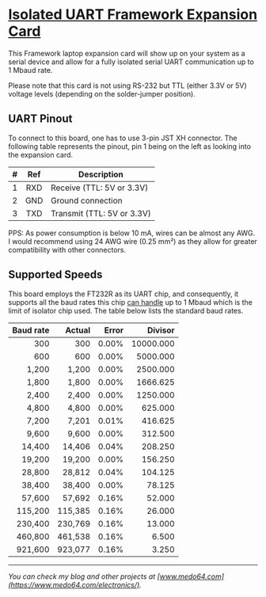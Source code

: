 [Isolated UART Framework Expansion Card](https://medo64.com/uartisowork/)
=========================================================================

This Framework laptop expansion card will show up on your system as a serial
device and allow for a fully isolated serial UART communication up to 1 Mbaud
rate.

Please note that this card is not using RS-232 but TTL (either 3.3V or 5V)
voltage levels (depending on the solder-jumper position).


## UART Pinout

To connect to this board, one has to use 3-pin JST XH connector. The following
table represents the pinout, pin 1 being on the left as looking into the
expansion card.

| # | Ref | Description                     |
|--:|:---:|---------------------------------|
| 1 | RXD | Receive (TTL: 5V or 3.3V)       |
| 2 | GND | Ground connection               |
| 3 | TXD | Transmit (TTL: 5V or 3.3V)      |

PPS: As power consumption is below 10 mA, wires can be almost any AWG. I would
recommend using 24 AWG wire (0.25 mm²) as they allow for greater compatibility
with other connectors.


## Supported Speeds

This board employs the FT232R as its UART chip, and consequently, it supports
all the baud rates this chip [can handle](https://ftdichip.com/Documents/AppNotes/AN232B-05_BaudRates.pdf)
up to 1 Mbaud which is the limit of isolator chip used. The table below lists
the standard baud rates.

| Baud rate |    Actual | Error |    Divisor |
|----------:|----------:|------:|-----------:|
|       300 |       300 | 0.00% |  10000.000 |
|       600 |       600 | 0.00% |   5000.000 |
|     1,200 |     1,200 | 0.00% |   2500.000 |
|     1,800 |     1,800 | 0.00% |   1666.625 |
|     2,400 |     2,400 | 0.00% |   1250.000 |
|     4,800 |     4,800 | 0.00% |    625.000 |
|     7,200 |     7,201 | 0.01% |    416.625 |
|     9,600 |     9,600 | 0.00% |    312.500 |
|    14,400 |    14,406 | 0.04% |    208.250 |
|    19,200 |    19,200 | 0.00% |    156.250 |
|    28,800 |    28,812 | 0.04% |    104.125 |
|    38,400 |    38,400 | 0.00% |     78.125 |
|    57,600 |    57,692 | 0.16% |     52.000 |
|   115,200 |   115,385 | 0.16% |     26.000 |
|   230,400 |   230,769 | 0.16% |     13.000 |
|   460,800 |   461,538 | 0.16% |      6.500 |
|   921,600 |   923,077 | 0.16% |      3.250 |


---
*You can check my blog and other projects at [www.medo64.com](https://www.medo64.com/electronics/).*
